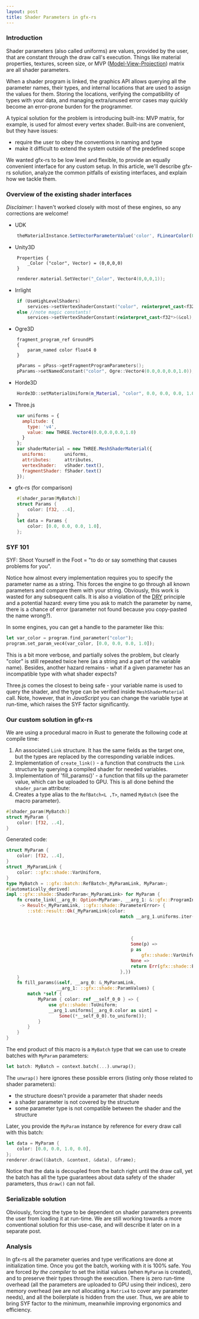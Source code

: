 ```yaml
---
layout: post
title: Shader Parameters in gfx-rs
---
```


### Introduction

Shader parameters (also called uniforms) are values, provided by the user, that are constant through the draw call's execution. Things like material properties, textures, screen size, or MVP ([Model-View-Projection](http://stackoverflow.com/questions/5550620/the-purpose-of-model-view-projection-matrix)) matrix are all shader parameters.

When a shader program is linked, the graphics API allows querying all the parameter names, their types, and internal locations that are used to assign the values for them. Storing the locations, verifying the compatibility of types with your data, and managing extra/unused error cases may quickly become an error-prone burden for the programmer.

A typical solution for the problem is introducing built-ins: MVP matrix, for example, is used for almost every vertex shader. Built-ins are convenient, but they have issues:
- require the user to obey the conventions in naming and type
- make it difficult to extend the system outside of the predefined scope

We wanted gfx-rs to be low level and flexible, to provide an equally convenient interface for any custom setup. In this article, we'll describe gfx-rs solution, analyze the common pitfalls of existing interfaces, and explain how we tackle them.

### Overview of the existing shader interfaces

_Disclaimer_: I haven't worked closely with most of these engines, so any corrections are welcome!

  * UDK
```JavaScript
    theMaterialInstance.SetVectorParameterValue('color', FLinearColor(0.0,0.0,0.0,1.0));
```
  * Unity3D
```
    Properties {
        _Color ("color", Vector) = (0,0,0,0)
    }
```
```C
    renderer.material.SetVector("_Color", Vector4(0,0,0,1));
```
  * Irrlight
```C++
    if (UseHighLevelShaders)
        services->setVertexShaderConstant("color", reinterpret_cast<f32*>(&col), 4);
    else //note magic constants!
        services->setVertexShaderConstant(reinterpret_cast<f32*>(&col), 9, 1);
```
  * Ogre3D
```
    fragment_program_ref GroundPS
    {
        param_named color float4 0
    }
```
```C++
    pParams = pPass->getFragmentProgramParameters();
    pParams->setNamedConstant("color", Ogre::Vector4(0.0,0.0,0.0,1.0));
```
  * Horde3D
```C++
    Horde3D::setMaterialUniform(m_Material, "color", 0.0, 0.0, 0.0, 1.0);
```
  * Three.js
```JavaScript
    var uniforms = {
      amplitude: {
        type: 'v4',
        value: new THREE.Vector4(0.0,0.0,0.0,1.0)
      }
    };
    var shaderMaterial = new THREE.MeshShaderMaterial({
      uniforms:       uniforms,
      attributes:     attributes,
      vertexShader:   vShader.text(),
      fragmentShader: fShader.text()
    });
```
  * gfx-rs (for comparison)
```rust
    #[shader_param(MyBatch)]
    struct Params {
        color: [f32, ..4],
    }
    let data = Params {
        color: [0.0, 0.0, 0.0, 1.0],
    };
```

### SYF 101
SYF: Shoot Yourself in the Foot = "to do or say something that causes problems for you".

Notice how almost every implementation requires you to specify the parameter name as a string. This forces the engine to go through all known parameters and compare them with your string. Obviously, this work is wasted for any subsequent calls. It is also a violation of the [DRY](http://en.wikipedia.org/wiki/Don%27t_repeat_yourself) principle and a potential hazard: every time you ask to match the parameter by name, there is a chance of error (parameter not found because you copy-pasted the name wrong?).

In some engines, you can get a handle to the parameter like this:
```rust
let var_color = program.find_parameter("color");
program.set_param_vec4(var_color, [0.0, 0.0, 0.0, 1.0]);
```
This is a bit more verbose, and partially solves the problem, but clearly "color" is still repeated twice here (as a string and a part of the variable name). Besides, another hazard remains - what if a given parameter has an incompatible type with what shader expects?

Three.js comes the closest to being safe - your variable name is used to query the shader, and the type can be verified inside `MeshShaderMaterial` call. Note, however, that in _JavaScript_ you can change the variable type at run-time, which raises the SYF factor significantly.

### Our custom solution in gfx-rs

We are using a procedural macro in Rust to generate the following code at compile time:
  1. An associated `Link` structure. It has the same fields as the target one, but the types are replaced by the corresponding variable indices.
  2. Implementation of `create_link()` - a function that constructs the `Link` structure by querying a compiled shader for needed variables.
  3. Implementation of 'fill_params()' - a function that fills up the parameter value, which can be uploaded to GPU.
This is all done behind the `shader_param` attribute:
  4. Creates a type alias to the `RefBatch<L ,T>`, named `MyBatch` (see the macro parameter).
```rust
#[shader_param(MyBatch)]
struct MyParam {
    color: [f32, ..4],
}
```
Generated code:
```rust
struct MyParam {
    color: [f32, ..4],
}
struct _MyParamLink {
    color: ::gfx::shade::VarUniform,
}
type MyBatch = ::gfx::batch::RefBatch<_MyParamLink, MyParam>;
#[automatically_derived]
impl ::gfx::shade::ShaderParam<_MyParamLink> for MyParam {
    fn create_link(__arg_0: Option<MyParam>, __arg_1: &::gfx::ProgramInfo)
     -> Result<_MyParamLink, ::gfx::shade::ParameterError> {
        ::std::result::Ok(_MyParamLink{color:
                                           match __arg_1.uniforms.iter().position(|u|
                                                                                      u.name.as_slice()
                                                                                          ==
                                                                                          "color")
                                               {
                                               Some(p) =>
                                               p as
                                                   gfx::shade::VarUniform,
                                               None =>
                                               return Err(gfx::shade::ErrorUniform("color".to_string())),
                                           },})
    }
    fn fill_params(&self, __arg_0: &_MyParamLink,
                   __arg_1: ::gfx::shade::ParamValues) {
        match *self {
            MyParam { color: ref __self_0_0 } => {
                use gfx::shade::ToUniform;
                __arg_1.uniforms[__arg_0.color as uint] =
                    Some((*__self_0_0).to_uniform());
            }
        }
    }
}

```

The end product of this macro is a `MyBatch` type that we can use to create batches with `MyParam` parameters:
```rust
let batch: MyBatch = context.batch(...).unwrap();
```
The `unwrap()` here ignores these possible errors (listing only those related to shader parameters):
  * the structure doesn't provide a parameter that shader needs
  * a shader parameter is not covered by the structure
  * some parameter type is not compatible between the shader and the structure

Later, you provide the `MyParam` instance by reference for every draw call with this batch:
```rust
let data = MyParam {
    color: [0.0, 0.0, 1.0, 0.0],
};
renderer.draw((&batch, &context, &data), &frame);
```
Notice that the data is decoupled from the batch right until the draw call, yet the batch has all the type guarantees about data safety of the shader parameters, thus `draw()` can not fail.

### Serializable solution

Obviously, forcing the type to be dependent on shader parameters prevents the user from loading it at run-time. We are still working towards a more conventional solution for this use-case, and will describe it later on in a separate post.

### Analysis

In gfx-rs all the parameter queries and type verifications are done at initialization time. Once you got the batch, working with it is 100% safe. You are forced *by the compiler* to set the initial values (when `MyParam` is created), and to preserve their types through the execution. There is zero run-time overhead (all the parameters are uploaded to GPU using their indices), zero memory overhead (we are not allocating a `Matrix4` to cover any parameter needs), and all the boilerplate is hidden from the user. Thus, we are able to bring SYF factor to the minimum, meanwhile improving ergonomics and efficiency.
